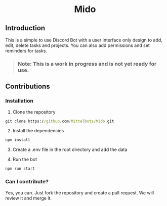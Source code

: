 # <center>Mido</center>

## Introduction

This is a simple to use Discord Bot with a user interface only design to add, edit, delete tasks and projects.
You can also add permissions and set reminders for tasks.

> ### Note: This is a work in progress and is not yet ready for use.

## Contributions

### Installation

1. Clone the repository

```cmd
git clone https://github.com/Mittelbots/Mido.git
```

2. Install the dependencies

```cmd
npm install
```

3. Create a .env file in the root directory and add the data

4. Run the bot

```cmd
npm run start
```

### Can I contribute?

Yes, you can. Just fork the repository and create a pull request. We will review it and merge it.
